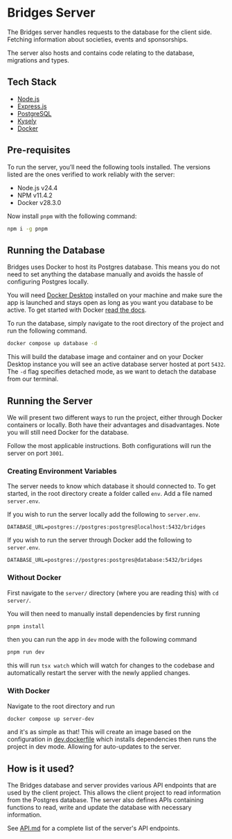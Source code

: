 # Bridges Server

The Bridges server handles requests to the database for the client side. Fetching information about societies, events and sponsorships.

The server also hosts and contains code relating to the database, migrations and types.

## Tech Stack

- [Node.js](https://nodejs.org/en)
- [Express.js](https://expressjs.com/)
- [PostgreSQL](https://www.postgresql.org/)
- [Kysely](https://kysely.dev/)
- [Docker](https://www.docker.com/)

## Pre-requisites

To run the server, you’ll need the following tools installed. The versions listed are the ones verified to work reliably with the server:

- Node.js v24.4
- NPM v11.4.2
- Docker v28.3.0

Now install `pnpm` with the following command:

```sh
npm i -g pnpm
```

## Running the Database

Bridges uses Docker to host its Postgres database. This means you do not need to set anything the database manually and avoids the hassle of configuring Postgres locally.

You will need [Docker Desktop](https://www.docker.com/products/docker-desktop/) installed on your machine and make sure the app is launched and stays open as long as you want you database to be active. To get started with Docker [read the docs](https://docs.docker.com/get-started/).

To run the database, simply navigate to the root directory of the project and run the following command.

```sh
docker compose up database -d
```

This will build the database image and container and on your Docker Desktop instance you will see an active database server hosted at port `5432`. The `-d` flag specifies detached mode, as we want to detach the database from our terminal.

## Running the Server

We will present two different ways to run the project, either through Docker containers or locally. Both have their advantages and disadvantages. Note you will still need Docker for the database.

Follow the most applicable instructions. Both configurations will run the server on port `3001`.

### Creating Environment Variables

The server needs to know which database it should connected to. To get started, in the root directory create a folder called `env`. Add a file named `server.env`.

If you wish to run the server locally add the following to `server.env`.

```env
DATABASE_URL=postgres://postgres:postgres@localhost:5432/bridges
```

If you wish to run the server through Docker add the following to `server.env`.

```env
DATABASE_URL=postgres://postgres:postgres@database:5432/bridges
```

### Without Docker

First navigate to the `server/` directory (where you are reading this) with `cd server/`.

You will then need to manually install dependencies by first running

```sh
pnpm install
```

then you can run the app in `dev` mode with the following command

```sh
pnpm run dev
```

this will run `tsx watch` which will watch for changes to the codebase and automatically restart the server with the newly applied changes.

### With Docker

Navigate to the root directory and run

```sh
docker compose up server-dev
```

and it's as simple as that! This will create an image based on the configuration in [dev.dockerfile](./dev.dockerfile) which installs dependencies then runs the project in dev mode. Allowing for auto-updates to the server.

## How is it used?

The Bridges database and server provides various API endpoints that are used by the client project. This allows the client project to read information from the Postgres database. The server also defines APIs containing functions to read, write and update the database with necessary information.

See [API.md](../docs/API.md) for a complete list of the server's API endpoints.
